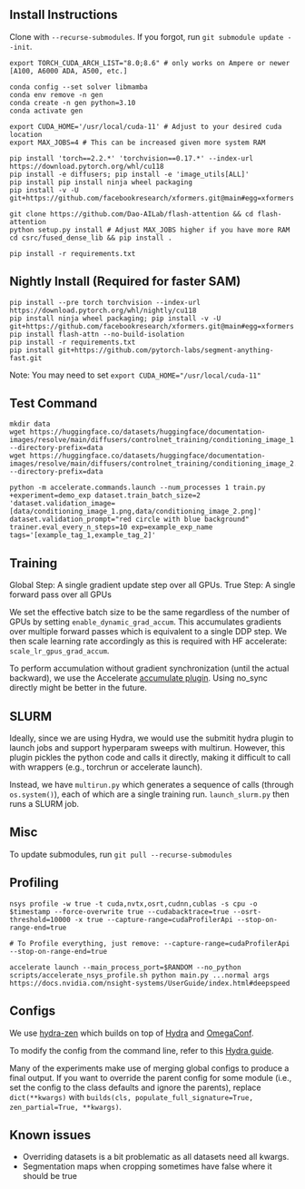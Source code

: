 

## Install Instructions

Clone with `--recurse-submodules`. If you forgot, run `git submodule update --init`.


```
export TORCH_CUDA_ARCH_LIST="8.0;8.6" # only works on Ampere or newer [A100, A6000 ADA, A500, etc.]

conda config --set solver libmamba
conda env remove -n gen
conda create -n gen python=3.10
conda activate gen

export CUDA_HOME='/usr/local/cuda-11' # Adjust to your desired cuda location
export MAX_JOBS=4 # This can be increased given more system RAM

pip install 'torch==2.2.*' 'torchvision==0.17.*' --index-url https://download.pytorch.org/whl/cu118
pip install -e diffusers; pip install -e 'image_utils[ALL]'
pip install pip install ninja wheel packaging
pip install -v -U git+https://github.com/facebookresearch/xformers.git@main#egg=xformers

git clone https://github.com/Dao-AILab/flash-attention && cd flash-attention
python setup.py install # Adjust MAX_JOBS higher if you have more RAM
cd csrc/fused_dense_lib && pip install .

pip install -r requirements.txt
```

## Nightly Install (Required for faster SAM)

```
pip install --pre torch torchvision --index-url https://download.pytorch.org/whl/nightly/cu118
pip install ninja wheel packaging; pip install -v -U git+https://github.com/facebookresearch/xformers.git@main#egg=xformers
pip install flash-attn --no-build-isolation
pip install -r requirements.txt
pip install git+https://github.com/pytorch-labs/segment-anything-fast.git
```

Note: You may need to set `export CUDA_HOME="/usr/local/cuda-11"`


## Test Command

```
mkdir data
wget https://huggingface.co/datasets/huggingface/documentation-images/resolve/main/diffusers/controlnet_training/conditioning_image_1.png --directory-prefix=data
wget https://huggingface.co/datasets/huggingface/documentation-images/resolve/main/diffusers/controlnet_training/conditioning_image_2.png --directory-prefix=data

python -m accelerate.commands.launch --num_processes 1 train.py +experiment=demo_exp dataset.train_batch_size=2 'dataset.validation_image=[data/conditioning_image_1.png,data/conditioning_image_2.png]' dataset.validation_prompt="red circle with blue background" trainer.eval_every_n_steps=10 exp=example_exp_name tags='[example_tag_1,example_tag_2]'
```

## Training

Global Step: A single gradient update step over all GPUs.
True Step: A single forward pass over all GPUs

We set the effective batch size to be the same regardless of the number of GPUs by setting `enable_dynamic_grad_accum`. This accumulates gradients over multiple forward passes which is equivalent to a single DDP step. We then scale learning rate accordingly as this is required with HF accelerate: `scale_lr_gpus_grad_accum`.

To perform accumulation without gradient synchronization (until the actual backward), we use the Accelerate [accumulate plugin](https://huggingface.co/docs/accelerate/concept_guides/gradient_synchronization). Using no_sync directly might be better in the future.

## SLURM

Ideally, since we are using Hydra, we would use the submitit hydra plugin to launch jobs and support hyperparam sweeps with multirun. However, this plugin pickles the python code and calls it directly, making it difficult to call with wrappers (e.g., torchrun or accelerate launch).

Instead, we have `multirun.py` which generates a sequence of calls (through `os.system()`), each of which are a single training run. `launch_slurm.py` then runs a SLURM job.

## Misc

To update submodules, run `git pull --recurse-submodules`

## Profiling 

```
nsys profile -w true -t cuda,nvtx,osrt,cudnn,cublas -s cpu -o $timestamp --force-overwrite true --cudabacktrace=true --osrt-threshold=10000 -x true --capture-range=cudaProfilerApi --stop-on-range-end=true

# To Profile everything, just remove: --capture-range=cudaProfilerApi --stop-on-range-end=true

accelerate launch --main_process_port=$RANDOM --no_python scripts/accelerate_nsys_profile.sh python main.py ...normal args
https://docs.nvidia.com/nsight-systems/UserGuide/index.html#deepspeed
```

## Configs

We use [hydra-zen](https://mit-ll-responsible-ai.github.io/hydra-zen/) which builds on top of [Hydra](https://hydra.cc/docs/intro/) and [OmegaConf](https://omegaconf.readthedocs.io/en/2.3_branch/).

To modify the config from the command line, refer to this [Hydra guide](https://hydra.cc/docs/advanced/override_grammar/basic/).

Many of the experiments make use of merging global configs to produce a final output. If you want to override the parent config for some module (i.e., set the config to the class defaults and ignore the parents), replace `dict(**kwargs)` with `builds(cls, populate_full_signature=True, zen_partial=True, **kwargs)`.

## Known issues

- Overriding datasets is a bit problematic as all datasets need all kwargs.
- Segmentation maps when cropping sometimes have false where it should be true